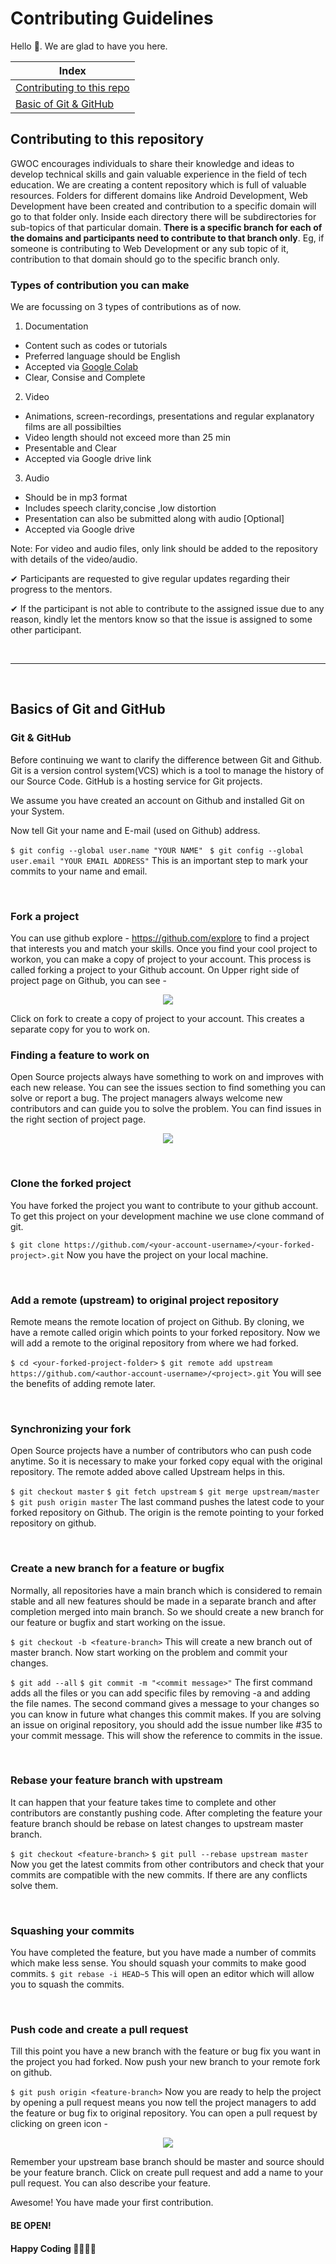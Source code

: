 # Contributing Guidelines

Hello 👋. We are glad to have you here.

| Index                                                         |
| ------------------------------------------------------------- |
| [Contributing to this repo](#contributing-to-this-repository) |
| [Basic of Git & GitHub](#basics-of-git-and-github)            |

## Contributing to this repository

GWOC encourages individuals to share their knowledge and ideas to develop technical skills and gain valuable experience in the field of tech education. We are creating a content repository which is full of valuable resources. Folders for different domains like Android Development, Web Development have been created and contribution to a specific domain will go to that folder only. Inside each directory there will be subdirectories for sub-topics of that particular domain. **There is a specific branch for each of the domains and participants need to contribute to that branch only**. Eg, if someone is contributing to Web Development or any sub topic of it, contribution to that domain should go to the specific branch only.

### Types of contribution you can make

We are focussing on 3 types of contributions as of now.

1. Documentation

- Content such as codes or tutorials
- Preferred language should be English
- Accepted via [Google Colab](https://colab.research.google.com/)
- Clear, Consise and Complete

2. Video

- Animations, screen-recordings, presentations and regular explanatory films are all possibilties
- Video length should not exceed more than 25 min
- Presentable and Clear
- Accepted via Google drive link

3. Audio

- Should be in mp3 format
- Includes speech clarity,concise ,low distortion
- Presentation can also be submitted along with audio [Optional]
- Accepted via Google drive

Note: For video and audio files, only link should be added to the repository with details of the video/audio.

✔ Participants are requested to give regular updates regarding their progress to the mentors.

✔ If the participant is not able to contribute to the assigned issue due to any reason, kindly let the mentors know so that the issue is assigned to some other participant.

<br />

---

<br />

## Basics of Git and GitHub

### Git & GitHub

Before continuing we want to clarify the difference between Git and Github. Git is a version control system(VCS) which is a tool to manage the history of our Source Code. GitHub is a hosting service for Git projects.

We assume you have created an account on Github and installed Git on your System.

Now tell Git your name and E-mail (used on Github) address.

`$ git config --global user.name "YOUR NAME"`
` $ git config --global user.email "YOUR EMAIL ADDRESS"`
This is an important step to mark your commits to your name and email.

<br />

### Fork a project

You can use github explore - https://github.com/explore to find a project that interests you and match your skills. Once you find your cool project to workon, you can make a copy of project to your account. This process is called forking a project to your Github account. On Upper right side of project page on Github, you can see -

<p align="center">  <img  src="https://i.imgur.com/P0n6f97.png">  </p>
Click on fork to create a copy of project to your account. This creates a separate copy for you to work on.

<br />

### Finding a feature to work on

Open Source projects always have something to work on and improves with each new release. You can see the issues section to find something you can solve or report a bug. The project managers always welcome new contributors and can guide you to solve the problem. You can find issues in the right section of project page.

<p align="center">  <img  src="https://i.imgur.com/czVjpS7.png">  </p>

<br />

### Clone the forked project

You have forked the project you want to contribute to your github account. To get this project on your development machine we use clone command of git.

`$ git clone https://github.com/<your-account-username>/<your-forked-project>.git`
Now you have the project on your local machine.

<br />

### Add a remote (upstream) to original project repository

Remote means the remote location of project on Github. By cloning, we have a remote called origin which points to your forked repository. Now we will add a remote to the original repository from where we had forked.

`$ cd <your-forked-project-folder>`
`$ git remote add upstream https://github.com/<author-account-username>/<project>.git`
You will see the benefits of adding remote later.

<br />

### Synchronizing your fork

Open Source projects have a number of contributors who can push code anytime. So it is necessary to make your forked copy equal with the original repository. The remote added above called Upstream helps in this.

`$ git checkout master`
`$ git fetch upstream`
`$ git merge upstream/master`
`$ git push origin master`
The last command pushes the latest code to your forked repository on Github. The origin is the remote pointing to your forked repository on github.

<br />

### Create a new branch for a feature or bugfix

Normally, all repositories have a main branch which is considered to remain stable and all new features should be made in a separate branch and after completion merged into main branch. So we should create a new branch for our feature or bugfix and start working on the issue.

`$ git checkout -b <feature-branch>`
This will create a new branch out of master branch. Now start working on the problem and commit your changes.

`$ git add --all`
`$ git commit -m "<commit message>"`
The first command adds all the files or you can add specific files by removing -a and adding the file names. The second command gives a message to your changes so you can know in future what changes this commit makes. If you are solving an issue on original repository, you should add the issue number like #35 to your commit message. This will show the reference to commits in the issue.

<br />

### Rebase your feature branch with upstream

It can happen that your feature takes time to complete and other contributors are constantly pushing code. After completing the feature your feature branch should be rebase on latest changes to upstream master branch.

`$ git checkout <feature-branch>`
`$ git pull --rebase upstream master`
Now you get the latest commits from other contributors and check that your commits are compatible with the new commits. If there are any conflicts solve them.

<br />

### Squashing your commits

You have completed the feature, but you have made a number of commits which make less sense. You should squash your commits to make good commits.
`$ git rebase -i HEAD~5`
This will open an editor which will allow you to squash the commits.

<br />

### Push code and create a pull request

Till this point you have a new branch with the feature or bug fix you want in the project you had forked. Now push your new branch to your remote fork on github.

`$ git push origin <feature-branch>`
Now you are ready to help the project by opening a pull request means you now tell the project managers to add the feature or bug fix to original repository. You can open a pull request by clicking on green icon -

<p align="center">  <img  src="https://i.imgur.com/aGaqAD5.png">  </p>

Remember your upstream base branch should be master and source should be your feature branch. Click on create pull request and add a name to your pull request. You can also describe your feature.

Awesome! You have made your first contribution.

#### BE OPEN!

#### Happy Coding 👩‍💻👩‍💻
